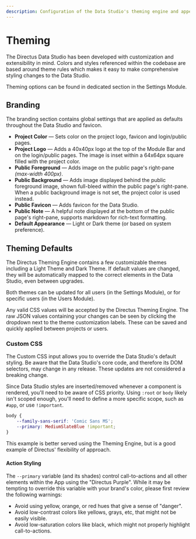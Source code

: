 ```yaml
---
description: Configuration of the Data Studio's theming engine and appearance settings.
---
```


# Theming

The Directus Data Studio has been developed with customization and extensibility in mind. Colors and styles referenced within the codebase are based around theme rules which makes it easy to make comprehensive styling changes to the Data Studio.

Theming options can be found in dedicated section in the Settings Module.

## Branding

The branding section contains global settings that are applied as defaults throughout the Data Studio and favicon.

- **Project Color** — Sets color on the project logo, favicon and login/public pages.
- **Project Logo** — Adds a 40x40px logo at the top of the Module Bar and on the login/public pages. The image is inset within a 64x64px square filled with the project color.
- **Public Foreground** — Adds image on the public page's right-pane _(max-width 400px)_.
- **Public Background** — Adds image displayed behind the public foreground image, shown full-bleed within the public page's right-pane. When a public background image is not set, the project color is used instead.
- **Public Favicon** — Adds favicon for the Data Studio.
- **Public Note** — A helpful note displayed at the bottom of the public page's right-pane, supports markdown for rich-text formatting.
- **Default Appearance** — Light or Dark theme (or based on system preference).

## Theming Defaults

The Directus Theming Engine contains a few customizable themes including a Light Theme and Dark Theme. If default values are changed, they will be automatically mapped to the correct elements in the Data Studio, even between upgrades.

Both themes can be updated for all users (in the Settings Module), or for specific users (in the Users Module).

<!-- TODO: move to product-team ![Theming options showing a yellow color theme and serif font throughout.](https://marketing.directus.app/assets/6f4a2cb4-2998-4fcd-bac2-17e6bf8f81a4.png) -->

Any valid CSS values will be accepted by the Directus Theming Engine. The raw JSON values containing your changes can be seen by clicking the dropdown next to the theme customization labels. These can be saved and quickly applied between projects or users.

### Custom CSS

The Custom CSS input allows you to override the Data Studio's default styling. Be aware that the Data Studio's core code, and therefore its DOM selectors, may change in any release. These updates are not considered a breaking change.

Since Data Studio styles are inserted/removed whenever a component is rendered, you'll need to be aware of CSS priority. Using
`:root` or `body` likely isn't scoped enough, you'll need to define a more specific scope, such as `#app`, or use `!important`.

```css
body {
	--family-sans-serif: 'Comic Sans MS';
	--primary: MediumSlateBlue !important;
}
```

This example is better served using the Theming Engine, but is a good example of Directus' flexibility of approach.

#### Action Styling

The `--primary` variable (and its shades) control call-to-actions and all other elements within the App using the
"Directus Purple". While it may be tempting to override this variable with your brand's color, please first review the
following warnings:

- Avoid using yellow, orange, or red hues that give a sense of "danger".
- Avoid low-contrast colors like yellows, grays, etc, that might not be easily visible.
- Avoid low-saturation colors like black, which might not properly highlight call-to-actions.
